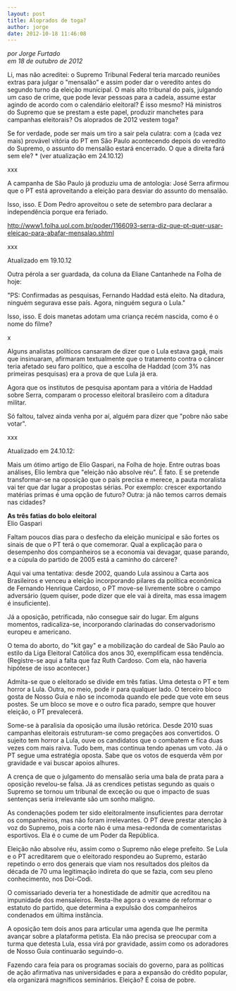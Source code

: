 ```yaml
---
layout: post
title: Aloprados de toga?
author: jorge
date: 2012-10-18 11:46:08
---
```

*por Jorge Furtado*\
*em 18 de outubro de 2012*

Li, mas não acreditei: o Supremo Tribunal Federal teria marcado reuniões extras para julgar o "mensalão" e assim poder dar o veredito antes do segundo turno da eleição municipal. O mais alto tribunal do país, julgando um caso de crime, que pode levar pessoas para a cadeia, assume estar agindo de acordo com o calendário eleitoral? É isso mesmo? Há ministros do Supremo que se prestam a este papel, produzir manchetes para campanhas eleitorais? Os aloprados de 2012 vestem toga?

Se for verdade, pode ser mais um tiro a sair pela culatra: com a (cada vez mais) provável vitória do PT em São Paulo acontecendo depois do veredito do Supremo, o assunto do mensalão estará encerrado. O que a direita fará sem ele? * (ver atualização em 24.10.12)

xxx

A campanha de São Paulo já produziu uma de antologia: José Serra afirmou que o PT está aproveitando a eleição para desviar do assunto do mensalão.

Isso, isso. E Dom Pedro aproveitou o sete de setembro para declarar a independência porque era feriado.

<http://www1.folha.uol.com.br/poder/1166093-serra-diz-que-pt-quer-usar-eleicao-para-abafar-mensalao.shtml>

xxx

Atualizado em 19.10.12

Outra pérola a ser guardada, da coluna da Eliane Cantanhede na Folha de hoje:

"PS: Confirmadas as pesquisas, Fernando Haddad está eleito. Na ditadura, ninguém segurava esse país. Agora, ninguém segura o Lula."

Isso, isso. E dois manetas adotam uma criança recém nascida, como é o nome do filme?

x

Alguns analistas políticos cansaram de dizer que o Lula estava gagá, mais que insinuaram, afirmaram textualmente que o tratamento contra o câncer teria afetado seu faro político, que a escolha de Haddad (com 3% nas primeiras pesquisas) era a prova de que Lula já era.

Agora que os institutos de pesquisa apontam para a vitória de Haddad sobre Serra, comparam o processo eleitoral brasileiro com a ditadura militar.

Só faltou, talvez ainda venha por aí, alguém para dizer que "pobre não sabe votar".

xxx

Atualizado em 24.10.12:

Mais um ótimo artigo de Elio Gaspari, na Folha de hoje. Entre outras boas análises, Elio lembra que "eleição não absolve réu". É fato. E se pretende transformar-se na oposição que o país precisa e merece, a pauta moralista vai ter que dar lugar a propostas sérias. Por exemplo: crescer exportando matérias primas é uma opção de futuro? Outra: já não temos carros demais nas cidades?

**As três fatias do bolo eleitoral**\
Elio Gaspari

Faltam poucos dias para o desfecho da eleição municipal e são fortes os sinais de que o PT terá o que comemorar. Qual a explicação para o desempenho dos companheiros se a economia vai devagar, quase parando, e a cúpula do partido de 2005 está a caminho do cárcere?

Aqui vai uma tentativa: desde 2002, quando Lula assinou a Carta aos Brasileiros e venceu a eleição incorporando pilares da política econômica de Fernando Henrique Cardoso, o PT move-se livremente sobre o campo adversário (quem quiser, pode dizer que ele vai à direita, mas essa imagem é insuficiente).

Já a oposição, petrificada, não consegue sair do lugar. Em alguns momentos, radicaliza-se, incorporando clarinadas do conservadorismo europeu e americano.

O tema do aborto, do "kit gay" e a mobilização do cardeal de São Paulo ao estilo da Liga Eleitoral Católica dos anos 30, exemplificam essa tendência. (Registre-se aqui a falta que faz Ruth Cardoso. Com ela, não haveria hipótese de isso acontecer.)

Admita-se que o eleitorado se divide em três fatias. Uma detesta o PT e tem horror a Lula. Outra, no meio, pode ir para qualquer lado. O terceiro bloco gosta de Nosso Guia e não se incomoda quando ele pede que vote em seus postes. Se um bloco se move e o outro fica parado, sempre que houver eleição, o PT prevalecerá.

Some-se à paralisia da oposição uma ilusão retórica. Desde 2010 suas campanhas eleitorais estruturam-se como pregações aos convertidos. O sujeito tem horror a Lula, ouve os candidatos que o combatem e fica duas vezes com mais raiva. Tudo bem, mas continua tendo apenas um voto. Já o PT segue uma estratégia oposta. Sabe que os votos de esquerda vêm por gravidade e vai buscar apoios alhures.

A crença de que o julgamento do mensalão seria uma bala de prata para a oposição revelou-se falsa. Já as crendices petistas segundo as quais o Supremo se tornou um tribunal de exceção ou que o impacto de suas sentenças seria irrelevante são um sonho maligno.

As condenações podem ter sido eleitoralmente insuficientes para derrotar os companheiros, mas não foram irrelevantes. O PT deve prestar atenção à voz do Supremo, pois a corte não é uma mesa-redonda de comentaristas esportivos. Ela é o cume de um Poder da República.

Eleição não absolve réu, assim como o Supremo não elege prefeito. Se Lula e o PT acreditarem que o eleitorado respondeu ao Supremo, estarão repetindo o erro dos generais que viam nos resultados dos pleitos da década de 70 uma legitimação indireta do que se fazia, com seu pleno conhecimento, nos Doi-Codi.

O comissariado deveria ter a honestidade de admitir que acreditou na impunidade dos mensaleiros. Resta-lhe agora o vexame de reformar o estatuto do partido, que determina a expulsão dos companheiros condenados em última instância.

A oposição tem dois anos para articular uma agenda que lhe permita avançar sobre a plataforma petista. Ela não precisa se preocupar com a turma que detesta Lula, essa virá por gravidade, assim como os adoradores de Nosso Guia continuarão seguindo-o.

Fazendo cara feia para os programas sociais do governo, para as políticas de ação afirmativa nas universidades e para a expansão do crédito popular, ela organizará magníficos seminários. Eleição? É coisa de pobre.